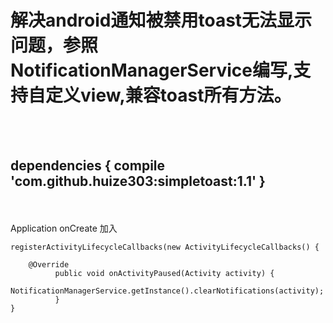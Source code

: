 解决android通知被禁用toast无法显示问题，参照NotificationManagerService编写,支持自定义view,兼容toast所有方法。
 = 
 
 <br>  

 <br>  

dependencies {
	compile 'com.github.huize303:simpletoast:1.1'
}
-

  
  <br>  
  <br>  
  Application onCreate 加入
  <br>  
  
  ```
  registerActivityLifecycleCallbacks(new ActivityLifecycleCallbacks() {
  
      @Override
            public void onActivityPaused(Activity activity) {
                NotificationManagerService.getInstance().clearNotifications(activity);
            }
  }
```
